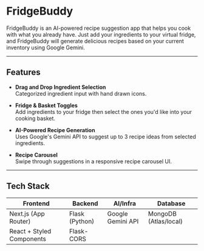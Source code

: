 # FridgeBuddy

FridgeBuddy is an AI-powered recipe suggestion app that helps you cook with what you already have. Just add your ingredients to your virtual fridge, and FridgeBuddy will generate delicious recipes based on your current inventory using Google Gemini.

---
## Features

- **Drag and Drop Ingredient Selection**  
  Categorized ingredient input with hand drawn icons.

- **Fridge & Basket Toggles**  
  Add ingredients to your fridge then select the ones you'd like into your cooking basket.

- **AI-Powered Recipe Generation**  
  Uses Google's Gemini API to suggest up to 3 recipe ideas from selected ingredients.

- **Recipe Carousel**  
  Swipe through suggestions in a responsive recipe carousel UI.

---

## Tech Stack

| Frontend | Backend | AI/Infra | Database |
|----------|---------|----------|----------|
| Next.js (App Router) | Flask (Python) | Google Gemini API | MongoDB (Atlas/local) |
| React + Styled Components | Flask-CORS 

